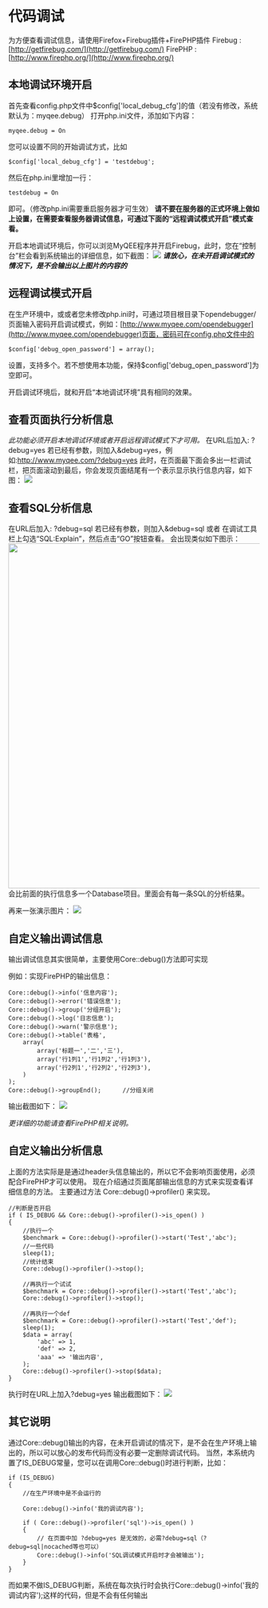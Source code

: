 代码调试
=========
为方便查看调试信息，请使用Firefox+Firebug插件+FirePHP插件
Firebug : [http://getfirebug.com/](http://getfirebug.com/)
FirePHP : [http://www.firephp.org/](http://www.firephp.org/)


本地调试环境开启
--------------
首先查看config.php文件中$config['local_debug_cfg']的值（若没有修改，系统默认为：myqee.debug）
打开php.ini文件，添加如下内容：

    myqee.debug = On

您可以设置不同的开始调试方式，比如

    $config['local_debug_cfg'] = 'testdebug';

然后在php.ini里增加一行：

    testdebug = On

即可。（修改php.ini需要重启服务器才可生效）
**请不要在服务器的正式环境上做如上设置，在需要查看服务器调试信息，可通过下面的“远程调试模式开启”模式查看。**

开启本地调试环境后，你可以浏览MyQEE程序并开启Firebug，此时，您在“控制台”栏会看到系统输出的详细信息，如下截图：
<img src="/~docs~demo_img/dev_debug_1.gif" />
***请放心，在未开启调试模式的情况下，是不会输出以上图片的内容的***


远程调试模式开启
--------------
在生产环境中，或或者您未修改php.ini时，可通过项目根目录下opendebugger/页面输入密码开启调试模式，例如：[http://www.myqee.com/opendebugger](http://www.myqee.com/opendebugger)页面，密码可在config.php文件中的

    $config['debug_open_password'] = array();

设置，支持多个。若不想使用本功能，保持$config['debug_open_password']为空即可。

开启调试环境后，就和开启“本地调试环境”具有相同的效果。

查看页面执行分析信息
-------------
*此功能必须开启本地调试环境或者开启远程调试模式下才可用。*
在URL后加入: ?debug=yes 若已经有参数，则加入&debug=yes，例如:http://www.myqee.com/?debug=yes
此时，在页面最下面会多出一栏调试栏，把页面滚动到最后，你会发现页面结尾有一个表示显示执行信息内容，如下图：
<img src="/~docs~demo_img/dev_debug_2.gif" />

查看SQL分析信息
--------------
在URL后加入: ?debug=sql 若已经有参数，则加入&debug=sql 或者 在调试工具栏上勾选“SQL:Explain”，然后点击“GO”按钮查看。
会出现类似如下图示：
<a href="/~docs~demo_img/dev_debug_3.gif" target="_blank"><img width="690" src="/~docs~demo_img/dev_debug_3.gif" /></a>
会比前面的执行信息多一个Database项目。里面会有每一条SQL的分析结果。

再来一张演示图片：
<img src="/~docs~demo_img/dev_debug_4.gif" />


自定义输出调试信息
----------------
输出调试信息其实很简单，主要使用Core::debug()方法即可实现

例如：实现FirePHP的输出信息：

    Core::debug()->info('信息内容');
    Core::debug()->error('错误信息');
    Core::debug()->group('分组开启');
    Core::debug()->log('日志信息');
    Core::debug()->warn('警示信息');
    Core::debug()->table('表格',
        array(
            array('标题一','二','三'),
            array('行1列1','行1列2','行1列3'),
            array('行2列1','行2列2','行2列3'),
        )
    );
    Core::debug()->groupEnd();      //分组关闭
    
输出截图如下：
<img src="/~docs~demo_img/dev_debug_5.gif" />

*更详细的功能请查看FirePHP相关说明。*

自定义输出分析信息
------------------
上面的方法实际是是通过header头信息输出的，所以它不会影响页面使用，必须配合FirePHP才可以使用。
现在介绍通过页面尾部输出信息的方式来实现查看详细信息的方法。
主要通过方法 Core::debug()->profiler() 来实现。

    //判断是否开启
    if ( IS_DEBUG && Core::debug()->profiler()->is_open() )
    {
        //执行一个
        $benchmark = Core::debug()->profiler()->start('Test','abc');
        //一些代码
        sleep(1);
        //统计结束
        Core::debug()->profiler()->stop();

        //再执行一个试试
        $benchmark = Core::debug()->profiler()->start('Test','abc');
        Core::debug()->profiler()->stop();

        //再执行一个def
        $benchmark = Core::debug()->profiler()->start('Test','def');
        sleep(1);
        $data = array(
            'abc' => 1,
            'def' => 2,
            'aaa' => '输出内容',
        );
        Core::debug()->profiler()->stop($data);
    }

执行时在URL上加入?debug=yes 输出截图如下：
<img src="/~docs~demo_img/dev_debug_6.gif" />


其它说明
-------------
通过Core::debug()输出的内容，在未开启调试的情况下，是不会在生产环境上输出的，所以可以放心的发布代码而没有必要一定删除调试代码。
当然，本系统内置了IS_DEBUG常量，您可以在调用Core::debug()时进行判断，比如：

	if (IS_DEBUG)
	{
		//在生产环境中是不会运行的
		
		Core::debug()->info('我的调试内容');
		
		if ( Core::debug()->profiler('sql')->is_open() )
    	{
    		// 在页面中加 ?debug=yes 是无效的，必需?debug=sql（?debug=sql|nocached等也可以）
			Core::debug()->info('SQL调试模式开启时才会被输出');
    	}
	}

而如果不做IS_DEBUG判断，系统在每次执行时会执行Core::debug()->info('我的调试内容');这样的代码，但是不会有任何输出